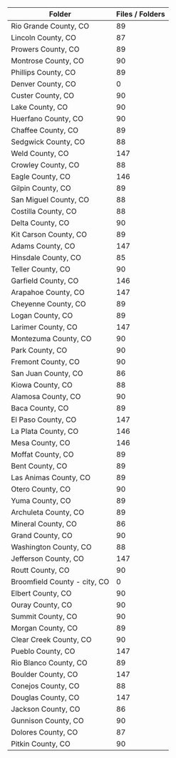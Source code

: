 | Folder                       |   Files / Folders |
|------------------------------|-------------------|
| Rio Grande County, CO        |                89 |
| Lincoln County, CO           |                87 |
| Prowers County, CO           |                89 |
| Montrose County, CO          |                90 |
| Phillips County, CO          |                89 |
| Denver County, CO            |                 0 |
| Custer County, CO            |                90 |
| Lake County, CO              |                90 |
| Huerfano County, CO          |                90 |
| Chaffee County, CO           |                89 |
| Sedgwick County, CO          |                88 |
| Weld County, CO              |               147 |
| Crowley County, CO           |                88 |
| Eagle County, CO             |               146 |
| Gilpin County, CO            |                89 |
| San Miguel County, CO        |                88 |
| Costilla County, CO          |                88 |
| Delta County, CO             |                90 |
| Kit Carson County, CO        |                89 |
| Adams County, CO             |               147 |
| Hinsdale County, CO          |                85 |
| Teller County, CO            |                90 |
| Garfield County, CO          |               146 |
| Arapahoe County, CO          |               147 |
| Cheyenne County, CO          |                89 |
| Logan County, CO             |                89 |
| Larimer County, CO           |               147 |
| Montezuma County, CO         |                90 |
| Park County, CO              |                90 |
| Fremont County, CO           |                90 |
| San Juan County, CO          |                86 |
| Kiowa County, CO             |                88 |
| Alamosa County, CO           |                90 |
| Baca County, CO              |                89 |
| El Paso County, CO           |               147 |
| La Plata County, CO          |               146 |
| Mesa County, CO              |               146 |
| Moffat County, CO            |                89 |
| Bent County, CO              |                89 |
| Las Animas County, CO        |                89 |
| Otero County, CO             |                90 |
| Yuma County, CO              |                89 |
| Archuleta County, CO         |                89 |
| Mineral County, CO           |                86 |
| Grand County, CO             |                90 |
| Washington County, CO        |                88 |
| Jefferson County, CO         |               147 |
| Routt County, CO             |                90 |
| Broomfield County - city, CO |                 0 |
| Elbert County, CO            |                90 |
| Ouray County, CO             |                90 |
| Summit County, CO            |                90 |
| Morgan County, CO            |                89 |
| Clear Creek County, CO       |                90 |
| Pueblo County, CO            |               147 |
| Rio Blanco County, CO        |                89 |
| Boulder County, CO           |               147 |
| Conejos County, CO           |                88 |
| Douglas County, CO           |               147 |
| Jackson County, CO           |                86 |
| Gunnison County, CO          |                90 |
| Dolores County, CO           |                87 |
| Pitkin County, CO            |                90 |